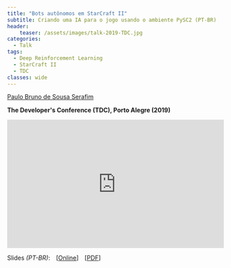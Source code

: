 ```yaml
---
title: "Bots autônomos em StarCraft II"
subtitle: Criando uma IA para o jogo usando o ambiente PySC2 (PT-BR)
header:
    teaser: /assets/images/talk-2019-TDC.jpg
categories:
  - Talk
tags:
  - Deep Reinforcement Learning
  - StarCraft II
  - TDC
classes: wide
---
```


[Paulo Bruno de Sousa Serafim](paulobruno.github.io)

**The Developer's Conference (TDC), Porto Alegre (2019)**

<div style="position:relative;width:100%;overflow:hidden;padding-top:59.27%">
    <iframe style="position:absolute;top:0;left:0;bottom:0;right:0;width:100%;height:100%;border:none" src="https://docs.google.com/presentation/d/e/2PACX-1vTOssRXnPsr3QiT3cO_qejAHYxos1gl0XFEJ81-PPzHeD3umf4E257JMukDrmJzIDeL2taLx8zKVye6/embed?start=true&loop=false&delayms=30000" frameborder="0" allowfullscreen="true" mozallowfullscreen="true" webkitallowfullscreen="true"></iframe>
</div>

Slides *(PT-BR)*: [[Online](https://docs.google.com/presentation/d/e/2PACX-1vTOssRXnPsr3QiT3cO_qejAHYxos1gl0XFEJ81-PPzHeD3umf4E257JMukDrmJzIDeL2taLx8zKVye6/pub?start=true&loop=false&delayms=30000)] [[PDF](/assets/pdfs/BotsAutonomosStarCraft2.pdf)]

